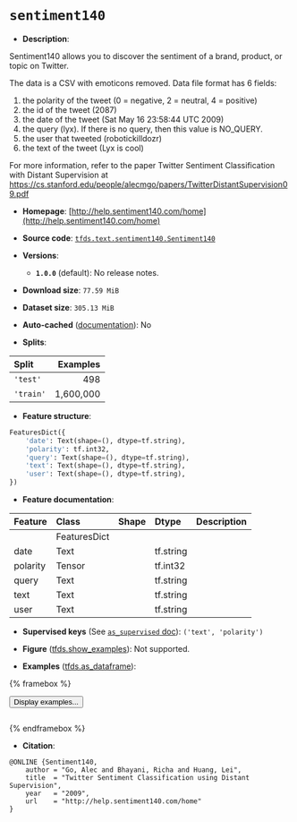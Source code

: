 <div itemscope itemtype="http://schema.org/Dataset">
  <div itemscope itemprop="includedInDataCatalog" itemtype="http://schema.org/DataCatalog">
    <meta itemprop="name" content="TensorFlow Datasets" />
  </div>
  <meta itemprop="name" content="sentiment140" />
  <meta itemprop="description" content="Sentiment140 allows you to discover the sentiment of a brand, product, or topic on Twitter.&#10;&#10;The data is a CSV with emoticons removed. Data file format has 6 fields:&#10;&#10;0. the polarity of the tweet (0 = negative, 2 = neutral, 4 = positive)&#10;1. the id of the tweet (2087)&#10;2. the date of the tweet (Sat May 16 23:58:44 UTC 2009)&#10;3. the query (lyx). If there is no query, then this value is NO_QUERY.&#10;4. the user that tweeted (robotickilldozr)&#10;5. the text of the tweet (Lyx is cool)&#10;&#10;For more information, refer to the paper&#10;Twitter Sentiment Classification with Distant Supervision at&#10;https://cs.stanford.edu/people/alecmgo/papers/TwitterDistantSupervision09.pdf&#10;&#10;To use this dataset:&#10;&#10;```python&#10;import tensorflow_datasets as tfds&#10;&#10;ds = tfds.load(&#x27;sentiment140&#x27;, split=&#x27;train&#x27;)&#10;for ex in ds.take(4):&#10;  print(ex)&#10;```&#10;&#10;See [the guide](https://www.tensorflow.org/datasets/overview) for more&#10;informations on [tensorflow_datasets](https://www.tensorflow.org/datasets).&#10;&#10;" />
  <meta itemprop="url" content="https://www.tensorflow.org/datasets/catalog/sentiment140" />
  <meta itemprop="sameAs" content="http://help.sentiment140.com/home" />
  <meta itemprop="citation" content="@ONLINE {Sentiment140,&#10;    author = &quot;Go, Alec and Bhayani, Richa and Huang, Lei&quot;,&#10;    title  = &quot;Twitter Sentiment Classification using Distant Supervision&quot;,&#10;    year   = &quot;2009&quot;,&#10;    url    = &quot;http://help.sentiment140.com/home&quot;&#10;}" />
</div>

# `sentiment140`


*   **Description**:

Sentiment140 allows you to discover the sentiment of a brand, product, or topic
on Twitter.

The data is a CSV with emoticons removed. Data file format has 6 fields:

1.  the polarity of the tweet (0 = negative, 2 = neutral, 4 = positive)
2.  the id of the tweet (2087)
3.  the date of the tweet (Sat May 16 23:58:44 UTC 2009)
4.  the query (lyx). If there is no query, then this value is NO_QUERY.
5.  the user that tweeted (robotickilldozr)
6.  the text of the tweet (Lyx is cool)

For more information, refer to the paper Twitter Sentiment Classification with
Distant Supervision at
https://cs.stanford.edu/people/alecmgo/papers/TwitterDistantSupervision09.pdf

*   **Homepage**:
    [http://help.sentiment140.com/home](http://help.sentiment140.com/home)

*   **Source code**:
    [`tfds.text.sentiment140.Sentiment140`](https://github.com/tensorflow/datasets/tree/master/tensorflow_datasets/text/sentiment140/sentiment140.py)

*   **Versions**:

    *   **`1.0.0`** (default): No release notes.

*   **Download size**: `77.59 MiB`

*   **Dataset size**: `305.13 MiB`

*   **Auto-cached**
    ([documentation](https://www.tensorflow.org/datasets/performances#auto-caching)):
    No

*   **Splits**:

Split     | Examples
:-------- | --------:
`'test'`  | 498
`'train'` | 1,600,000

*   **Feature structure**:

```python
FeaturesDict({
    'date': Text(shape=(), dtype=tf.string),
    'polarity': tf.int32,
    'query': Text(shape=(), dtype=tf.string),
    'text': Text(shape=(), dtype=tf.string),
    'user': Text(shape=(), dtype=tf.string),
})
```

*   **Feature documentation**:

Feature  | Class        | Shape | Dtype     | Description
:------- | :----------- | :---- | :-------- | :----------
         | FeaturesDict |       |           |
date     | Text         |       | tf.string |
polarity | Tensor       |       | tf.int32  |
query    | Text         |       | tf.string |
text     | Text         |       | tf.string |
user     | Text         |       | tf.string |

*   **Supervised keys** (See
    [`as_supervised` doc](https://www.tensorflow.org/datasets/api_docs/python/tfds/load#args)):
    `('text', 'polarity')`

*   **Figure**
    ([tfds.show_examples](https://www.tensorflow.org/datasets/api_docs/python/tfds/visualization/show_examples)):
    Not supported.

*   **Examples**
    ([tfds.as_dataframe](https://www.tensorflow.org/datasets/api_docs/python/tfds/as_dataframe)):

<!-- mdformat off(HTML should not be auto-formatted) -->

{% framebox %}

<button id="displaydataframe">Display examples...</button>
<div id="dataframecontent" style="overflow-x:auto"></div>
<script>
const url = "https://storage.googleapis.com/tfds-data/visualization/dataframe/sentiment140-1.0.0.html";
const dataButton = document.getElementById('displaydataframe');
dataButton.addEventListener('click', async () => {
  // Disable the button after clicking (dataframe loaded only once).
  dataButton.disabled = true;

  const contentPane = document.getElementById('dataframecontent');
  try {
    const response = await fetch(url);
    // Error response codes don't throw an error, so force an error to show
    // the error message.
    if (!response.ok) throw Error(response.statusText);

    const data = await response.text();
    contentPane.innerHTML = data;
  } catch (e) {
    contentPane.innerHTML =
        'Error loading examples. If the error persist, please open '
        + 'a new issue.';
  }
});
</script>

{% endframebox %}

<!-- mdformat on -->

*   **Citation**:

```
@ONLINE {Sentiment140,
    author = "Go, Alec and Bhayani, Richa and Huang, Lei",
    title  = "Twitter Sentiment Classification using Distant Supervision",
    year   = "2009",
    url    = "http://help.sentiment140.com/home"
}
```

